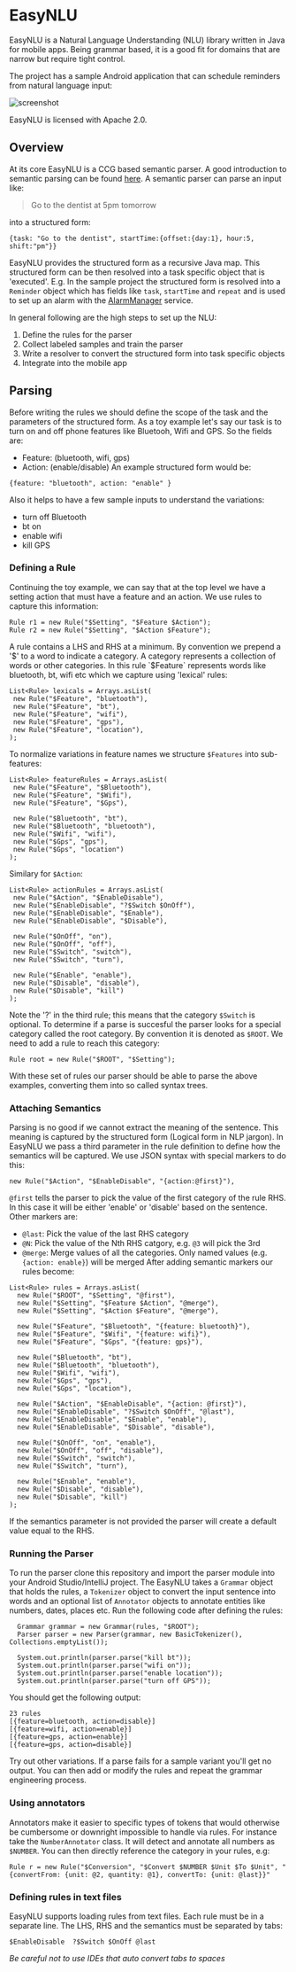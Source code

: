 # EasyNLU
EasyNLU is a Natural Language Understanding (NLU) library written in Java for mobile apps. Being grammar based, it is a good fit for domains that are narrow but require tight control. 

The project has a sample Android application that can schedule reminders from natural language input:

![screenshot](screenshot.gif)

EasyNLU is licensed with Apache 2.0.
  
## Overview
At its core EasyNLU is a CCG based semantic parser. A good introduction to semantic parsing can be found [here](http://nbviewer.jupyter.org/github/wcmac/sippycup/blob/master/sippycup-unit-0.ipynb). A semantic parser can parse an input like:
> Go to the dentist at 5pm tomorrow

into a structured form:
```
{task: "Go to the dentist", startTime:{offset:{day:1}, hour:5, shift:"pm"}}
```
EasyNLU provides the structured form as a recursive Java map. This structured form can be then resolved into a task specific object that is 'executed'. E.g. In the sample project the structured form is resolved into a `Reminder` object which has fields like `task`, `startTime` and `repeat` and is used to set up an alarm with the [AlarmManager](https://developer.android.com/reference/android/app/AlarmManager) service.

In general following are the high steps to set up the NLU:
1. Define the rules for the parser
2. Collect labeled samples and train the parser
3. Write a resolver to convert the structured form into task specific objects
4. Integrate into the mobile app

## Parsing
Before writing the rules we should define the scope of the task and the parameters of the structured form. As a toy example let's say our task is to turn on and off phone features like Bluetooh, Wifi and GPS. So the fields are:
* Feature: (bluetooth, wifi, gps)
* Action: (enable/disable)
An example structured form would be:
```
{feature: "bluetooth", action: "enable" }
```
Also it helps to have a few sample inputs to understand the variations:
* turn off Bluetooth
* bt on
* enable wifi
* kill GPS

### Defining a Rule
Continuing the toy example, we can say that at the top level we have a setting action that must have a feature and an action. We use rules to capture this information:
```
Rule r1 = new Rule("$Setting", "$Feature $Action");
Rule r2 = new Rule("$Setting", "$Action $Feature");
```
A rule contains a LHS and RHS at a minimum. By convention we prepend a '$' to a word to indicate a category. A category represents a collection of words or other categories. In this rule `$Feature` represents words like bluetooth, bt, wifi etc which we capture using 'lexical' rules:
```
List<Rule> lexicals = Arrays.asList(
 new Rule("$Feature", "bluetooth"),
 new Rule("$Feature", "bt"),
 new Rule("$Feature", "wifi"),
 new Rule("$Feature", "gps"),
 new Rule("$Feature", "location"),
);

```
To normalize variations in feature names we structure `$Features` into sub-features:
```
List<Rule> featureRules = Arrays.asList(
 new Rule("$Feature", "$Bluetooth"),
 new Rule("$Feature", "$Wifi"),
 new Rule("$Feature", "$Gps"),
 
 new Rule("$Bluetooth", "bt"),
 new Rule("$Bluetooth", "bluetooth"),
 new Rule("$Wifi", "wifi"),
 new Rule("$Gps", "gps"),
 new Rule("$Gps", "location")
);

```
Similary for `$Action`:
```
List<Rule> actionRules = Arrays.asList(
 new Rule("$Action", "$EnableDisable"),
 new Rule("$EnableDisable", "?$Switch $OnOff"),
 new Rule("$EnableDisable", "$Enable"),
 new Rule("$EnableDisable", "$Disable"),
 
 new Rule("$OnOff", "on"),
 new Rule("$OnOff", "off"),
 new Rule("$Switch", "switch"),
 new Rule("$Switch", "turn"),
 
 new Rule("$Enable", "enable"),
 new Rule("$Disable", "disable"),
 new Rule("$Disable", "kill")
);

```
Note the '?' in the third rule; this means that the category `$Switch` is optional. 
To determine if a parse is succesful the parser looks for a special category called the root category. By convention it is denoted as `$ROOT`. We need to add a rule to reach this category:
```
Rule root = new Rule("$ROOT", "$Setting");
```
With these set of rules our parser should be able to parse the above examples, converting them into so called syntax trees.
### Attaching Semantics
Parsing is no good if we cannot extract the meaning of the sentence. This meaning is captured by the structured form (Logical form in NLP jargon). In EasyNLU we pass a third parameter in the rule definition to define how the semantics will be captured. We use JSON syntax with special markers to do this:
```
new Rule("$Action", "$EnableDisable", "{action:@first}"),
```
`@first` tells the parser to pick the value of the first category of the rule RHS. In this case it will be either 'enable' or 'disable' based on the sentence. Other markers are:
* `@last`: Pick the value of the last RHS category
* `@N`: Pick the value of the Nth RHS catgory, e.g. `@3` will pick the 3rd
* `@merge`: Merge values of all the categories. Only named values (e.g. `{action: enable}`) will be merged
After adding semantic markers our rules become:
```
List<Rule> rules = Arrays.asList(
  new Rule("$ROOT", "$Setting", "@first"),
  new Rule("$Setting", "$Feature $Action", "@merge"),
  new Rule("$Setting", "$Action $Feature", "@merge"),
  
  new Rule("$Feature", "$Bluetooth", "{feature: bluetooth}"),
  new Rule("$Feature", "$Wifi", "{feature: wifi}"),
  new Rule("$Feature", "$Gps", "{feature: gps}"),
 
  new Rule("$Bluetooth", "bt"),
  new Rule("$Bluetooth", "bluetooth"),
  new Rule("$Wifi", "wifi"),
  new Rule("$Gps", "gps"),
  new Rule("$Gps", "location"),
  
  new Rule("$Action", "$EnableDisable", "{action: @first}"),
  new Rule("$EnableDisable", "?$Switch $OnOff", "@last"),
  new Rule("$EnableDisable", "$Enable", "enable"),
  new Rule("$EnableDisable", "$Disable", "disable"),
 
  new Rule("$OnOff", "on", "enable"),
  new Rule("$OnOff", "off", "disable"),
  new Rule("$Switch", "switch"),
  new Rule("$Switch", "turn"),
 
  new Rule("$Enable", "enable"),
  new Rule("$Disable", "disable"),
  new Rule("$Disable", "kill")
);
```
If the semantics parameter is not provided the parser will create a default value equal to the RHS.

### Running the Parser
To run the parser clone this repository and import the parser module into your Android Studio/IntelliJ project. The EasyNLU takes a `Grammar` object that holds the rules, a `Tokenizer` object to convert the input sentence into words and an optional list of `Annotator` objects to annotate entities like numbers, dates, places etc. Run the following code after defining the rules:
```
  Grammar grammar = new Grammar(rules, "$ROOT");
  Parser parser = new Parser(grammar, new BasicTokenizer(), Collections.emptyList());

  System.out.println(parser.parse("kill bt"));
  System.out.println(parser.parse("wifi on"));
  System.out.println(parser.parse("enable location"));
  System.out.println(parser.parse("turn off GPS"));
```
You should get the following output:
```
23 rules
[{feature=bluetooth, action=disable}]
[{feature=wifi, action=enable}]
[{feature=gps, action=enable}]
[{feature=gps, action=disable}]
```
Try out other variations. If a parse fails for a sample variant you'll get no output. You can then add or modify the rules and repeat the grammar engineering process. 
### Using annotators
Annotators make it easier to specific types of tokens that would otherwise be cumbersome or downright impossible to handle via rules. For instance take the `NumberAnnotator` class. It will detect and annotate all numbers as `$NUMBER`. You can then directly reference the category in your rules, e.g:
```
Rule r = new Rule("$Conversion", "$Convert $NUMBER $Unit $To $Unit", "{convertFrom: {unit: @2, quantity: @1}, convertTo: {unit: @last}}"
```
### Defining rules in text files
EasyNLU supports loading rules from text files. Each rule must be in a separate line. The LHS, RHS and the semantics must be separated by tabs:
```
$EnableDisable  ?$Switch $OnOff @last
```
*Be careful not to use IDEs that auto convert tabs to spaces*

